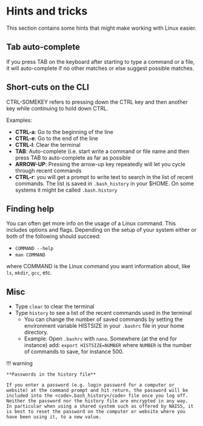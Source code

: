 # Hints and tricks 

This section contains some hints that might make working with Linux easier. 

## Tab auto-complete

If you press TAB on the keyboard after starting to type a command or a file, it will auto-complete if no other matches or else suggest possible matches. 

## Short-cuts on the CLI

CTRL-SOMEKEY refers to pressing down the CTRL key and then another key while continuing to hold down CTRL. 

Examples: 

- **CTRL-a**: Go to the beginning of the line
- **CTRL-e**: Go to the end of the line
- **CTRL-l**: Clear the terminal
- **TAB**: Auto-complete (i.e. start write a command or file name and then press TAB to auto-complete as far as possible
- **ARROW-UP**: Pressing the arrow-up key repeatedly will let you cycle through recent commands
- **CTRL-r**: you will get a prompt to write text to search in the list of recent commands. The list is saved in <code>.bash_history</code> in your $HOME. On some systems it might be called <code>.bash.history</code>

## Finding help 

You can often get more info on the usage of a Linux command.  This includes options and flags. Depending on the setup of your system either or both of the following should succeed:

- ``COMMAND --help``
- ``man COMMAND``

where COMMAND is the Linux command you want information about, like ``ls``, ``mkdir``, ``gcc``, etc. 

## Misc

- Type ``clear`` to clear the terminal
- Type ``history`` to see a list of the recent commands used in the terminal
    - You can change the number of saved commands by setting the environment variable HISTSIZE in your <code>.bashrc</code> file in your home directory. 
    - Example: Open <code>.bashrc</code> with <code>nano</code>. Somewhere (at the end for instance) add: <code>export HISTSIZE=NUMBER</code> where <code>NUMBER</code> is the number of commands to save, for instance 500. 

!!! warning

    **Passwords in the history file**
    
    If you enter a password (e.g. login password for a computer or website) at the command prompt and hit return, the password will be included into the <code>.bash_history</code> file once you log off.  Neither the password nor the history file are encrypted in any way.  In particular when using a shared system such as offered by NAISS, it is best to reset the password on the computer or website where you have been using it, to a new value.

